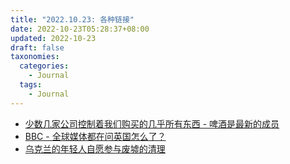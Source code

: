 ```yaml
---
title: "2022.10.23: 各种链接"
date: 2022-10-23T05:28:37+08:00
updated: 2022-10-23
draft: false
taxonomies:
  categories:
    - Journal
  tags:
    - Journal
---
```


- [少数几家公司控制着我们购买的几乎所有东西 - 啤酒是最新的成员](https://www.businessinsider.com/companies-control-everything-we-buy-2017-8)
- [BBC - 全球媒体都在问英国怎么了？](https://www.bbc.co.uk/news/uk-politics-63342558)
- [乌克兰的年轻人自愿参与废墟的清理](https://www.npr.org/2022/10/23/1129011752/ukrainian-volunteers-clean-up-destroyed-villages)
